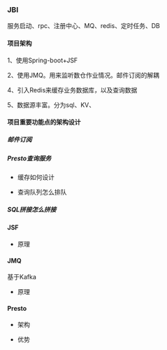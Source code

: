 
### JBI

服务启动、rpc、注册中心、MQ、redis、定时任务、DB


#### 项目架构

1、使用Spring-boot+JSF

2、使用JMQ。用来监听数仓作业情况。邮件订阅的解耦

4、引入Redis来缓存业务数据库，以及查询数据

5、数据源丰富。分为sql、KV、

#### 项目重要功能点的架构设计

##### 邮件订阅


##### Presto查询服务

- 缓存如何设计

- 查询队列怎么排队

##### SQL拼接怎么拼接




#### JSF

- 原理



#### JMQ

基于Kafka

- 原理


#### Presto

- 架构

- 优势



